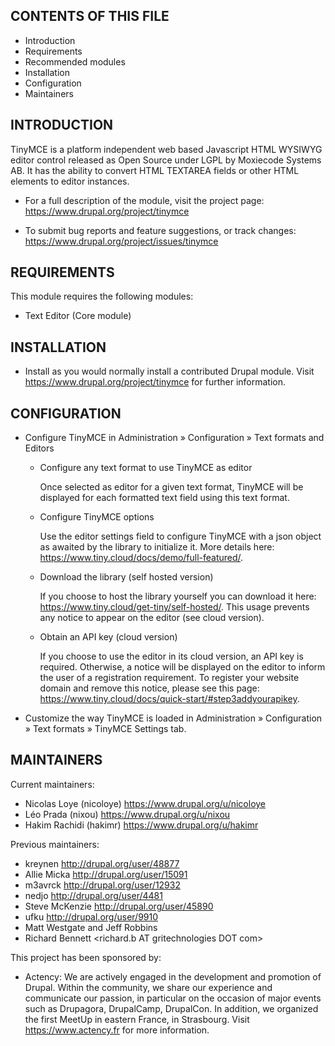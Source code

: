CONTENTS OF THIS FILE
---------------------

* Introduction
* Requirements
* Recommended modules
* Installation
* Configuration
* Maintainers

INTRODUCTION
------------

TinyMCE is a platform independent web based Javascript HTML WYSIWYG editor
control released as Open Source under LGPL by Moxiecode Systems AB.
It has the ability to convert HTML TEXTAREA fields or other HTML elements to
editor instances.

* For a full description of the module, visit the project page:
  https://www.drupal.org/project/tinymce

* To submit bug reports and feature suggestions, or track changes:
  https://www.drupal.org/project/issues/tinymce

REQUIREMENTS
------------

This module requires the following modules:

* Text Editor (Core module)

INSTALLATION
------------

* Install as you would normally install a contributed Drupal module. Visit
  https://www.drupal.org/project/tinymce for further information.

CONFIGURATION
-------------

* Configure TinyMCE in Administration » Configuration » Text formats and
  Editors

  - Configure any text format to use TinyMCE as editor

    Once selected as editor for a given text format, TinyMCE will be displayed
    for each formatted text field using this text format.

  - Configure TinyMCE options

    Use the editor settings field to configure TinyMCE with a json object as
    awaited by the library to initialize it. More details here:
    https://www.tiny.cloud/docs/demo/full-featured/.

  - Download the library (self hosted version)

    If you choose to host the library yourself you can download it here:
    https://www.tiny.cloud/get-tiny/self-hosted/.
    This usage prevents any notice to appear on the editor (see cloud version).

  - Obtain an API key (cloud version)

    If you choose to use the editor in its cloud version, an API key is
    required. Otherwise, a notice will be displayed on the editor to inform the
    user of a registration requirement. To register your website domain and
    remove this notice, please see this page:
    https://www.tiny.cloud/docs/quick-start/#step3addyourapikey.

* Customize the way TinyMCE is loaded in Administration » Configuration »
  Text formats » TinyMCE Settings tab.

MAINTAINERS
-----------

Current maintainers:
* Nicolas Loye (nicoloye) https://www.drupal.org/u/nicoloye
* Léo Prada (nixou) https://www.drupal.org/u/nixou
* Hakim Rachidi (hakimr) https://www.drupal.org/u/hakimr

Previous maintainers:
* kreynen http://drupal.org/user/48877
* Allie Micka http://drupal.org/user/15091
* m3avrck http://drupal.org/user/12932
* nedjo http://drupal.org/user/4481
* Steve McKenzie http://drupal.org/user/45890
* ufku http://drupal.org/user/9910
* Matt Westgate <drupal AT asitis DOT org> and Jeff Robbins <robbins AT jjeff DOT com>
* Richard Bennett <richard.b AT gritechnologies DOT com>

This project has been sponsored by:
* Actency:
  We are actively engaged in the development and promotion of Drupal.
  Within the community, we share our experience and communicate our passion, in
  particular on the occasion of major events such as Drupagora, DrupalCamp,
  DrupalCon. In addition, we organized the first MeetUp in eastern France, in
  Strasbourg. Visit https://www.actency.fr for more information.
